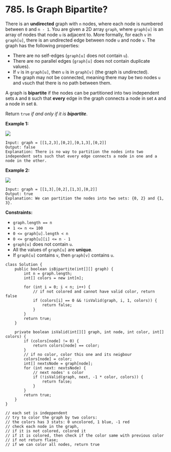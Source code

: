 # 785. Is Graph Bipartite?



There is an **undirected** graph with `n` nodes, where each node is numbered between `0` and `n - 1`. You are given a 2D array `graph`, where `graph[u]` is an array of nodes that node `u` is adjacent to. More formally, for each `v` in `graph[u]`, there is an undirected edge between node `u` and node `v`. The graph has the following properties:

* There are no self-edges (`graph[u]` does not contain `u`).
* There are no parallel edges (`graph[u]` does not contain duplicate values).
* If `v` is in `graph[u]`, then `u` is in `graph[v]` (the graph is undirected).
* The graph may not be connected, meaning there may be two nodes `u` and `v`such that there is no path between them.

A graph is **bipartite** if the nodes can be partitioned into two independent sets `A` and `B` such that **every** edge in the graph connects a node in set `A` and a node in set `B`.

Return `true` _if and only if it is **bipartite**_.

&#x20;

**Example 1:**

![](https://assets.leetcode.com/uploads/2020/10/21/bi2.jpg)

```
Input: graph = [[1,2,3],[0,2],[0,1,3],[0,2]]
Output: false
Explanation: There is no way to partition the nodes into two independent sets such that every edge connects a node in one and a node in the other.
```

**Example 2:**

![](https://assets.leetcode.com/uploads/2020/10/21/bi1.jpg)

```
Input: graph = [[1,3],[0,2],[1,3],[0,2]]
Output: true
Explanation: We can partition the nodes into two sets: {0, 2} and {1, 3}.
```

&#x20;

**Constraints:**

* `graph.length == n`
* `1 <= n <= 100`
* `0 <= graph[u].length < n`
* `0 <= graph[u][i] <= n - 1`
* `graph[u]` does not contain `u`.
* All the values of `graph[u]` are **unique**.
* If `graph[u]` contains `v`, then `graph[v]` contains `u`.

```
class Solution {
    public boolean isBipartite(int[][] graph) {
        int n = graph.length;
        int[] colors = new int[n];
        
        for (int i = 0; i < n; i++) {
            // if not colored and cannot have valid color, return false
            if (colors[i] == 0 && !isValid(graph, i, 1, colors)) {
                return false;
            }
        }
        return true;
    }
    
    private boolean isValid(int[][] graph, int node, int color, int[] colors) {
        if (colors[node] != 0) {
            return colors[node] == color;
        }
        // if no color, color this one and its neigbour
        colors[node] = color;
        int[] nextsNode = graph[node];
        for (int next: nextsNode) {
            // next nodes' s color
            if (!isValid(graph, next, -1 * color, colors)) {
                return false;
            }   
        }
        return true;
    }
}

// each set is indeppendent 
// try to color the graph by two colors: 
// the colors has 3 stats: 0 uncolored, 1 blue, -1 red
// check each node in the graph, 
// if it is not colored, colored it
// if it is colored, then check if the color same with previous color
// if not return flase;
// if we can color all nodes, return true
```
